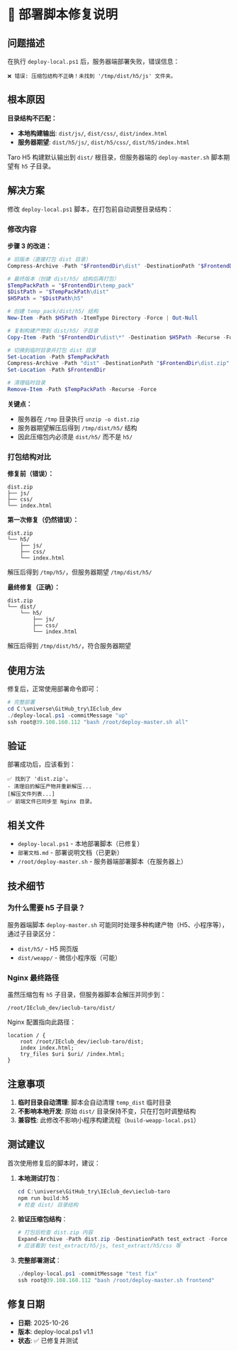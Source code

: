 # 🔧 部署脚本修复说明

## 问题描述

在执行 `deploy-local.ps1` 后，服务器端部署失败，错误信息：
```
❌ 错误: 压缩包结构不正确！未找到 '/tmp/dist/h5/js' 文件夹。
```

## 根本原因

**目录结构不匹配：**
- **本地构建输出**: `dist/js/`, `dist/css/`, `dist/index.html`
- **服务器期望**: `dist/h5/js/`, `dist/h5/css/`, `dist/h5/index.html`

Taro H5 构建默认输出到 `dist/` 根目录，但服务器端的 `deploy-master.sh` 脚本期望有 `h5` 子目录。

## 解决方案

修改 `deploy-local.ps1` 脚本，在打包前自动调整目录结构：

### 修改内容

**步骤 3 的改进：**
```powershell
# 旧版本（直接打包 dist 目录）
Compress-Archive -Path "$FrontendDir\dist" -DestinationPath "$FrontendDir\dist.zip" -Force

# 最终版本（创建 dist/h5/ 结构后再打包）
$TempPackPath = "$FrontendDir\temp_pack"
$DistPath = "$TempPackPath\dist"
$H5Path = "$DistPath\h5"

# 创建 temp_pack/dist/h5/ 结构
New-Item -Path $H5Path -ItemType Directory -Force | Out-Null

# 复制构建产物到 dist/h5/ 子目录
Copy-Item -Path "$FrontendDir\dist\*" -Destination $H5Path -Recurse -Force

# 切换到临时目录并打包 dist 目录
Set-Location -Path $TempPackPath
Compress-Archive -Path "dist" -DestinationPath "$FrontendDir\dist.zip" -Force
Set-Location -Path $FrontendDir

# 清理临时目录
Remove-Item -Path $TempPackPath -Recurse -Force
```

**关键点：**
- 服务器在 `/tmp` 目录执行 `unzip -o dist.zip`
- 服务器期望解压后得到 `/tmp/dist/h5/` 结构
- 因此压缩包内必须是 `dist/h5/` 而不是 `h5/`

### 打包结构对比

**修复前（错误）：**
```
dist.zip
├── js/
├── css/
└── index.html
```

**第一次修复（仍然错误）：**
```
dist.zip
└── h5/
    ├── js/
    ├── css/
    └── index.html
```
解压后得到 `/tmp/h5/`，但服务器期望 `/tmp/dist/h5/`

**最终修复（正确）：**
```
dist.zip
└── dist/
    └── h5/
        ├── js/
        ├── css/
        └── index.html
```
解压后得到 `/tmp/dist/h5/`，符合服务器期望

## 使用方法

修复后，正常使用部署命令即可：

```powershell
# 完整部署
cd C:\universe\GitHub_try\IEclub_dev
./deploy-local.ps1 -commitMessage "up"
ssh root@39.108.160.112 "bash /root/deploy-master.sh all"
```

## 验证

部署成功后，应该看到：
```
✅ 找到了 'dist.zip'。
- 清理旧的解压产物并重新解压...
[解压文件列表...]
✅ 前端文件已同步至 Nginx 目录。
```

## 相关文件

- `deploy-local.ps1` - 本地部署脚本（已修复）
- `部署文档.md` - 部署说明文档（已更新）
- `/root/deploy-master.sh` - 服务器端部署脚本（在服务器上）

## 技术细节

### 为什么需要 h5 子目录？

服务器端脚本 `deploy-master.sh` 可能同时处理多种构建产物（H5、小程序等），通过子目录区分：
- `dist/h5/` - H5 网页版
- `dist/weapp/` - 微信小程序版（可能）

### Nginx 最终路径

虽然压缩包有 `h5` 子目录，但服务器脚本会解压并同步到：
```
/root/IEclub_dev/ieclub-taro/dist/
```

Nginx 配置指向此路径：
```nginx
location / {
    root /root/IEclub_dev/ieclub-taro/dist;
    index index.html;
    try_files $uri $uri/ /index.html;
}
```

## 注意事项

1. **临时目录自动清理**: 脚本会自动清理 `temp_dist` 临时目录
2. **不影响本地开发**: 原始 `dist/` 目录保持不变，只在打包时调整结构
3. **兼容性**: 此修改不影响小程序构建流程（`build-weapp-local.ps1`）

## 测试建议

首次使用修复后的脚本时，建议：

1. **本地测试打包**：
   ```powershell
   cd C:\universe\GitHub_try\IEclub_dev\ieclub-taro
   npm run build:h5
   # 检查 dist/ 目录结构
   ```

2. **验证压缩包结构**：
   ```powershell
   # 打包后检查 dist.zip 内容
   Expand-Archive -Path dist.zip -DestinationPath test_extract -Force
   # 应该看到 test_extract/h5/js, test_extract/h5/css 等
   ```

3. **完整部署测试**：
   ```powershell
   ./deploy-local.ps1 -commitMessage "test fix"
   ssh root@39.108.160.112 "bash /root/deploy-master.sh frontend"
   ```

## 修复日期

- **日期**: 2025-10-26
- **版本**: deploy-local.ps1 v1.1
- **状态**: ✅ 已修复并测试


